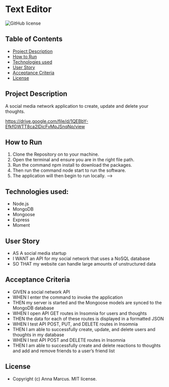 # Text Editor

![GitHub license](https://img.shields.io/badge/license-MIT-blue.svg)

**Table of Contents**
-
- [Project Description](#project-description)
- [How to Run](#how-to-run)
- [Technologies used](#technologies-used)
- [User Story](#user-story)
- [Acceptance Criteria](#acceptance-criteria)
- [License](#license)


**Project Description**
-
A social media network application to create, update and delete your thoughts.


https://drive.google.com/file/d/1QEBbY-EfkfGWTT8ca2lDicFvMpJSnqNp/view

**How to Run**
-
1. Clone the Repository on to your machine.
2. Open the terminal and ensure you are in the right file path.
3. Run the command npm install to download the packages.
4. Then run the command node start to run the software.
5. The application will then begin to run locally. -->


**Technologies used:**
-
- Node.js
- MongoDB
- Mongoose
- Express
- Moment


**User Story**
-
- AS A social media startup
- I WANT an API for my social network that uses a NoSQL database
- SO THAT my website can handle large amounts of unstructured data


**Acceptance Criteria**
-
- GIVEN a social network API
- WHEN I enter the command to invoke the application
- THEN my server is started and the Mongoose models are synced to the MongoDB database
- WHEN I open API GET routes in Insomnia for users and thoughts
- THEN the data for each of these routes is displayed in a formatted JSON
- WHEN I test API POST, PUT, and DELETE routes in Insomnia
- THEN I am able to successfully create, update, and delete users and thoughts in my database
- WHEN I test API POST and DELETE routes in Insomnia
- THEN I am able to successfully create and delete reactions to thoughts and add and remove friends to a user’s friend list


**License**
-
- Copyright (c) Anna Marcus. MIT license.
